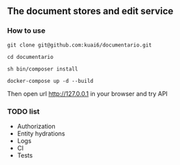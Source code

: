 ## The document stores and edit service

### How to use 

`git clone git@github.com:kuai6/documentario.git`

`cd documentario`

`sh bin/composer install`

`docker-compose up -d --build`

Then open url http://127.0.0.1 in your browser and try API

### TODO list
* Authorization
* Entity hydrations
* Logs
* CI
* Tests

